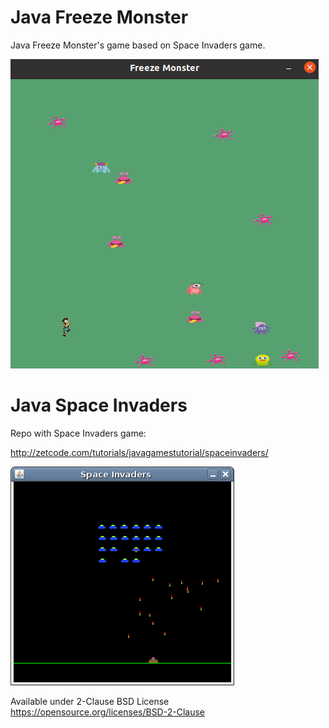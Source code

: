 # Java Freeze Monster
Java Freeze Monster's game based on Space Invaders game.

![Freeze Monster ](freezemonster.png)

# Java Space Invaders

Repo with Space Invaders game:

http://zetcode.com/tutorials/javagamestutorial/spaceinvaders/

![Space Invaders screenshot](spaceinvaders.png)

Available under 2-Clause BSD License https://opensource.org/licenses/BSD-2-Clause  

